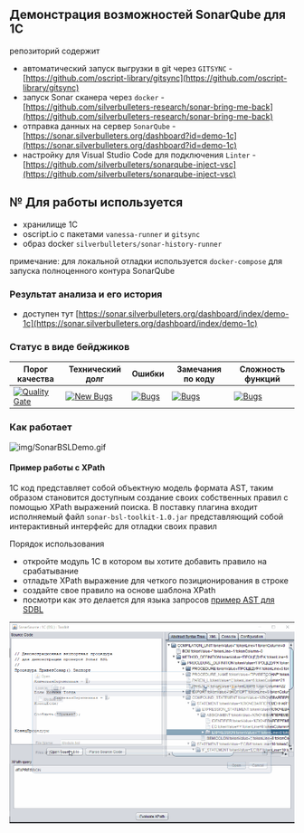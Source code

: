 ## Демонстрация возможностей SonarQube для 1С

репозиторий содержит

* автоматический запуск выгрузки в git через `GITSYNC` - [https://github.com/oscript-library/gitsync](https://github.com/oscript-library/gitsync)
* запуск Sonar сканера через `docker` - [https://github.com/silverbulleters-research/sonar-bring-me-back](https://github.com/silverbulleters-research/sonar-bring-me-back)
* отправка данных на сервер `SonarQube` - [https://sonar.silverbulleters.org/dashboard?id=demo-1c](https://sonar.silverbulleters.org/dashboard?id=demo-1c)
* настройку для Visual Studio Code для подключения `Linter` - [https://github.com/silverbulleters/sonarqube-inject-vsc](https://github.com/silverbulleters/sonarqube-inject-vsc)

## № Для работы используется

* хранилище 1С
* oscript.io с пакетами `vanessa-runner` и `gitsync`
* образ docker `silverbulleters/sonar-history-runner`

примечание: для локальной отладки используется `docker-compose` для запуска полноценного контура SonarQube

### Результат анализа и его история

* доступен тут [https://sonar.silverbulleters.org/dashboard/index/demo-1c](https://sonar.silverbulleters.org/dashboard/index/demo-1c)

### Cтатус в виде бейджиков

| Порог качества | Технический долг | Ошибки | Замечания по коду | Сложность функций |
| --- | --- | --- | --- | --- |
| [![Quality Gate](https://sonar.silverbulleters.org/api/badges/gate?key=demo-1c)](https://sonar.silverbulleters.org//dashboard/index/demo-1c) | [![New Bugs](https://sonar.silverbulleters.org/api/badges/measure?key=demo-1c&metric=sqale_debt_ratio)](https://sonar.silverbulleters.org//dashboard/index/demo-1c) | [![Bugs](https://sonar.silverbulleters.org/api/badges/measure?key=demo-1c&metric=bugs)](https://sonar.silverbulleters.org//dashboard/index/demo-1c) | [![Bugs](https://sonar.silverbulleters.org/api/badges/measure?key=demo-1c&metric=code_smells)](https://sonar.silverbulleters.org//dashboard/index/demo-1c) | [![Bugs](https://sonar.silverbulleters.org/api/badges/measure?key=demo-1c&metric=function_complexity)](https://sonar.silverbulleters.org//dashboard/index/demo-1c) |

### Как работает

![img/SonarBSLDemo.gif](img/SonarBSLDemo.gif)

#### Пример работы с XPath

1С код представляет собой объектную модель формата AST, таким образом становится доступным создание своих собственных правил с помощью XPath выражений поиска. В поставку плагина входит исполняемый файл `sonar-bsl-toolkit-1.0.jar` представляющий собой интерактивный интерфейс для отладки своих правил

Порядок использования

* откройте модуль 1С в котором вы хотите добавить правило на срабатывание
* отладьте XPath выражение для четкого позиционирования в строке
* создайте свое правило на основе шаблона XPath
* посмотри как это делается для языка запросов [пример AST для SDBL](./ast/README.md)

![img/SonarBSLDemo.gif](img/XPathDemo.gif)
